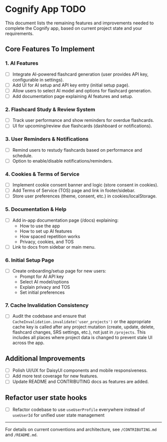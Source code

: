 # Cognify App TODO

This document lists the remaining features and improvements needed to complete the Cognify app, based on current project state and your requirements.

## Core Features To Implement

### 1. AI Features

- [ ] Integrate AI-powered flashcard generation (user provides API key, configurable in settings).
- [ ] Add UI for AI setup and API key entry (initial setup page).
- [ ] Allow users to select AI model and options for flashcard generation.
- [ ] Add documentation page explaining AI features and setup.

### 2. Flashcard Study & Review System

- [ ] Track user performance and show reminders for overdue flashcards.
- [ ] UI for upcoming/review due flashcards (dashboard or notifications).

### 3. User Reminders & Notifications

- [ ] Remind users to restudy flashcards based on performance and schedule.
- [ ] Option to enable/disable notifications/reminders.

### 4. Cookies & Terms of Service

- [ ] Implement cookie consent banner and logic (store consent in cookies).
- [ ] Add Terms of Service (TOS) page and link in footer/sidebar.
- [ ] Store user preferences (theme, consent, etc.) in cookies/localStorage.

### 5. Documentation & Help

- [ ] Add in-app documentation page (/docs) explaining:
  - How to use the app
  - How to set up AI features
  - How spaced repetition works
  - Privacy, cookies, and TOS
- [ ] Link to docs from sidebar or main menu.

### 6. Initial Setup Page

- [ ] Create onboarding/setup page for new users:
  - Prompt for AI API key
  - Select AI model/options
  - Explain privacy and TOS
  - Set initial preferences

### 7. Cache Invalidation Consistency

- [ ] Audit the codebase and ensure that `CacheInvalidation.invalidate('user_projects')` or the appropriate cache key is called after any project mutation (create, update, delete, flashcard changes, SRS settings, etc.), not just in `/projects`. This includes all places where project data is changed to prevent stale UI across the app.

## Additional Improvements

- [ ] Polish UI/UX for DaisyUI components and mobile responsiveness.
- [ ] Add more test coverage for new features.
- [ ] Update README and CONTRIBUTING docs as features are added.

## Refactor user state hooks

- [ ] Refactor codebase to use `useUserProfile` everywhere instead of `useUserId` for unified user state management

---

For details on current conventions and architecture, see `/CONTRIBUTING.md` and `/README.md`.
